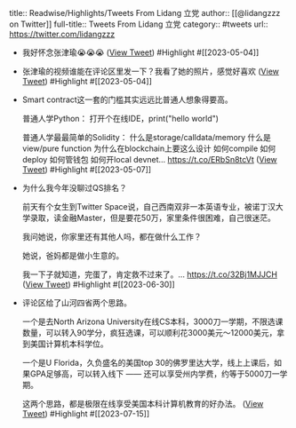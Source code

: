 title:: Readwise/Highlights/Tweets From Lidang 立党
author:: [[@lidangzzz on Twitter]]
full-title:: Tweets From Lidang 立党
category:: #tweets
url:: https://twitter.com/lidangzzz
- 我好怀念张津瑜😭😭😭 ([View Tweet](https://twitter.com/lidangzzz/status/1643422881949401089)) #Highlight #[[2023-05-04]]
- 张津瑜的视频谁能在评论区里发一下？我看了她的照片，感觉好喜欢 ([View Tweet](https://twitter.com/lidangzzz/status/1615869213314322433)) #Highlight #[[2023-05-04]]
- Smart contract这一套的门槛其实远远比普通人想象得要高。
  
  普通人学Python：
  打开个在线IDE，print("hello world")
  
  普通人学最最简单的Solidity：
  什么是storage/calldata/memory
  什么是view/pure function
  为什么在blockchain上要这么设计
  如何compile
  如何deploy
  如何管钱包
  如何开local devnet… https://t.co/ERbSn8tcVt ([View Tweet](https://twitter.com/lidangzzz/status/1654983716827979778)) #Highlight #[[2023-05-07]]
- 为什么我今年没聊过QS排名？
  
  前天有个女生到Twitter Space说，自己西南双非一本英语专业，被诺丁汉大学录取，读金融Master，但是要花50万，家里条件很困难，自己很迷茫。
  
  我问她说，你家里还有其他人吗，都在做什么工作？
  
  她说，爸妈都是做小生意的。
  
  我一下子就知道，完蛋了，肯定救不过来了。… https://t.co/32Bj1MJJCH ([View Tweet](https://twitter.com/lidangzzz/status/1674238542736773120)) #Highlight #[[2023-06-30]]
- 评论区给了山河四省两个思路。
  
  一个是去North Arizona University在线CS本科，3000刀一学期，不限选课数量，可以转入90学分，疯狂选课，可以顺利花3000美元～12000美元，拿到美国计算机本科学位。
  
  一个是U Florida，久负盛名的美国top 30的佛罗里达大学，线上上课后，如果GPA足够高，可以转入线下 ——  还可以享受州内学费，约等于5000刀一学期。
  
  这两个思路，都是极限在线享受美国本科计算机教育的好办法。 ([View Tweet](https://twitter.com/lidangzzz/status/1680004226036953089)) #Highlight #[[2023-07-15]]